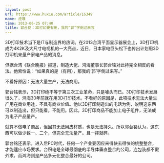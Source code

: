 ```yaml
---
layout: post
url: https://www.huxiu.com/article/16349
name: 虎嗅
time: 2013-06-25 07:40
title: 郭台铭：3D打印要有用，我的“郭”字倒过来写
---
```

3D打印技术当下是IT与制造界的热词。在2013台湾平面显示器展会上，3D打印机成为4K2K及大尺寸电视机的一大亮点，近日，日本家电巨头松下也传出计划用3D打印机来量产家电产品的消息。

但据台湾《联合晚报》报道，制造大佬、鸿海董事长郭台铭对此持完全相反的看法。他索性说：“如果真的是（有用），那我的‘郭’字倒过来写。”

不看好原因：无法大量生产，无法商用。

郭台铭表示，3D打印绝不等于第三次工业革命，只是噱头而已。3D打印技术发展很久了，鸿海30年前就在用3D打印技术。不看好的原因是，此项技术无法大量生产用在商业用途，不具有商业价值。他以3D打印制造出的电话为例，说明这东西可以制造出，但只能看，不能用。因此，3D打印商品不能加上电子组件，无法成为电子产品量产。

就算不做电子商品，但因其无法用皮材质，也是无法持久。所以郭台铭认为，这东西可以做少数一、二个，但完全无法量产。且一摔就碎。

郭台铭还表示，进入后PC时代，任何一个产业要因应来得快去得快的统整整合，才能适应市场要求。台积电是全球最彻底的半导体垂直整合的公司，连包装都不假外求，而鸿海则是产品多元化整合最好的公司。

